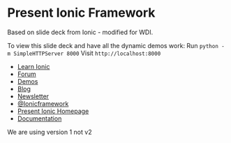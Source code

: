 Present Ionic Framework
=============

Based on slide deck from Ionic - modified for WDI.

To view this slide deck and have all the dynamic demos work:
Run ```python -m SimpleHTTPServer 8000```
Visit ```http://localhost:8000```

 - [Learn Ionic](http://learn.ionicframework.com/)
 - [Forum](http://forum.ionicframework.com/)
 - [Demos](http://codepen.io/ionic/public-list/)
 - [Blog](http://ionicframework.com/blog/)
 - [Newsletter](http://ionicframework.com/subscribe/)
 - [@Ionicframework](https://twitter.com/ionicframework)
 - [Present Ionic Homepage](http://ionicframework.com/present-ionic/)
 - [Documentation](http://ionicframework.com/docs/)

We are using version 1 not v2
